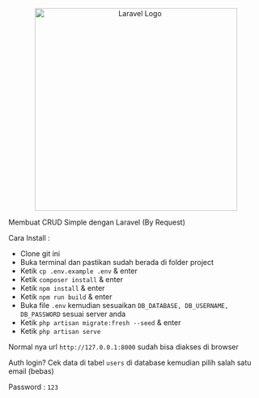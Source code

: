<p align="center"><a href="https://laravel.com" target="_blank"><img src="https://raw.githubusercontent.com/laravel/art/master/logo-lockup/5%20SVG/2%20CMYK/1%20Full%20Color/laravel-logolockup-cmyk-red.svg" width="400" alt="Laravel Logo"></a></p>

Membuat CRUD Simple dengan Laravel (By Request)

Cara Install :
- Clone git ini
- Buka terminal dan pastikan sudah berada di folder project
- Ketik ```cp .env.example .env``` & enter
- Ketik ```composer install``` & enter
- Ketik ```npm install``` & enter
- Ketik ```npm run build``` & enter
- Buka file ```.env``` kemudian sesuaikan ```DB_DATABASE, DB_USERNAME, DB_PASSWORD``` sesuai server anda
- Ketik ```php artisan migrate:fresh --seed``` & enter
- Ketik ```php artisan serve```

Normal nya url ```http://127.0.0.1:8000``` sudah bisa diakses di browser

Auth login?
Cek data di tabel ```users``` di database kemudian pilih salah satu email (bebas)

Password : ```123```